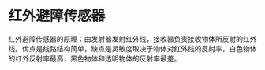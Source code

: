 # 红外避障传感器

红外避障传感器的原理：由发射器发射红外线，接收器负责接收物体所反射的红外线。优点是线路结构简单，缺点是灵敏度取决于物体对红外线的反射率，白色物体的红外反射率最高，黑色物体和透明物体的反射率最差。